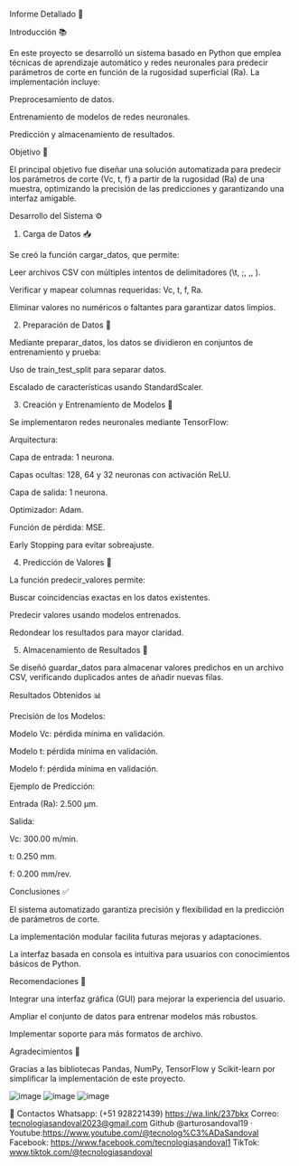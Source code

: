 Informe Detallado 🌟

Introducción 📚

En este proyecto se desarrolló un sistema basado en Python que emplea técnicas de aprendizaje automático y redes neuronales para predecir parámetros de corte en función de la rugosidad superficial (Ra). La implementación incluye:

Preprocesamiento de datos.

Entrenamiento de modelos de redes neuronales.

Predicción y almacenamiento de resultados.

Objetivo 🎯

El principal objetivo fue diseñar una solución automatizada para predecir los parámetros de corte (Vc, t, f) a partir de la rugosidad (Ra) de una muestra, optimizando la precisión de las predicciones y garantizando una interfaz amigable.

Desarrollo del Sistema ⚙️

1. Carga de Datos 📥

Se creó la función cargar_datos, que permite:

Leer archivos CSV con múltiples intentos de delimitadores (\t, ;, ,,  ).

Verificar y mapear columnas requeridas: Vc, t, f, Ra.

Eliminar valores no numéricos o faltantes para garantizar datos limpios.

2. Preparación de Datos 🧪

Mediante preparar_datos, los datos se dividieron en conjuntos de entrenamiento y prueba:

Uso de train_test_split para separar datos.

Escalado de características usando StandardScaler.

3. Creación y Entrenamiento de Modelos 🤖

Se implementaron redes neuronales mediante TensorFlow:

Arquitectura:

Capa de entrada: 1 neurona.

Capas ocultas: 128, 64 y 32 neuronas con activación ReLU.

Capa de salida: 1 neurona.

Optimizador: Adam.

Función de pérdida: MSE.

Early Stopping para evitar sobreajuste.

4. Predicción de Valores 🔮

La función predecir_valores permite:

Buscar coincidencias exactas en los datos existentes.

Predecir valores usando modelos entrenados.

Redondear los resultados para mayor claridad.

5. Almacenamiento de Resultados 💾

Se diseñó guardar_datos para almacenar valores predichos en un archivo CSV, verificando duplicados antes de añadir nuevas filas.

Resultados Obtenidos 📊

Precisión de los Modelos:

Modelo Vc: pérdida mínima en validación.

Modelo t: pérdida mínima en validación.

Modelo f: pérdida mínima en validación.

Ejemplo de Predicción:

Entrada (Ra): 2.500 µm.

Salida:

Vc: 300.00 m/min.

t: 0.250 mm.

f: 0.200 mm/rev.

Conclusiones ✅

El sistema automatizado garantiza precisión y flexibilidad en la predicción de parámetros de corte.

La implementación modular facilita futuras mejoras y adaptaciones.

La interfaz basada en consola es intuitiva para usuarios con conocimientos básicos de Python.

Recomendaciones 🚀

Integrar una interfaz gráfica (GUI) para mejorar la experiencia del usuario.

Ampliar el conjunto de datos para entrenar modelos más robustos.

Implementar soporte para más formatos de archivo.

Agradecimientos 🙌

Gracias a las bibliotecas Pandas, NumPy, TensorFlow y Scikit-learn por simplificar la implementación de este proyecto.

![image](https://github.com/user-attachments/assets/6fcde41e-1f8f-49d6-8eba-cfec99180110)
![image](https://github.com/user-attachments/assets/e4928543-f13c-4f82-8d06-563c01eccbdd)
![image](https://github.com/user-attachments/assets/29609929-167b-4e42-abd4-663115f6b894)

📝 Contactos Whatsapp: (+51 928221439) https://wa.link/237bkx Correo: tecnologiasandoval2023@gmail.com Github @arturosandoval19 ·
Youtube:https://www.youtube.com/@tecnolog%C3%ADaSandoval Facebook: https://www.facebook.com/tecnologiasandoval1 TikTok: www.tiktok.com/@tecnologiasandoval


